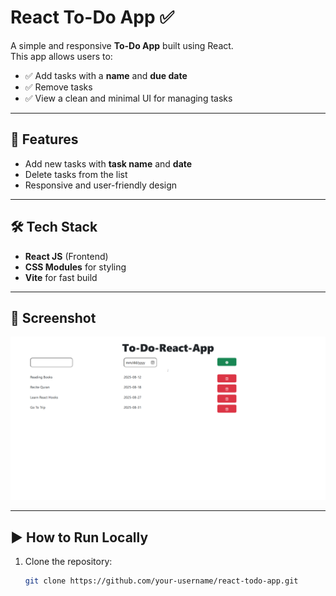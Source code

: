 # React To-Do App ✅

A simple and responsive **To-Do App** built using React.  
This app allows users to:

- ✅ Add tasks with a **name** and **due date**
- ✅ Remove tasks
- ✅ View a clean and minimal UI for managing tasks

---

## 🚀 Features

- Add new tasks with **task name** and **date**
- Delete tasks from the list
- Responsive and user-friendly design

---

## 🛠️ Tech Stack

- **React JS** (Frontend)
- **CSS Modules** for styling
- **Vite** for fast build

---

## 📸 Screenshot

![App Screenshot](./public/SS.png)

---

## ▶️ How to Run Locally

1. Clone the repository:
   ```bash
   git clone https://github.com/your-username/react-todo-app.git
   ```
